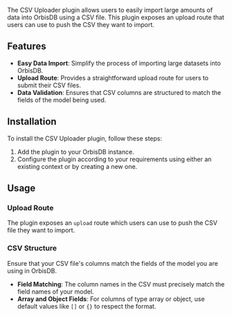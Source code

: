 The CSV Uploader plugin allows users to easily import large amounts of data into OrbisDB using a CSV file. This plugin exposes an upload route that users can use to push the CSV they want to import.

## Features

- **Easy Data Import**: Simplify the process of importing large datasets into OrbisDB.
- **Upload Route**: Provides a straightforward upload route for users to submit their CSV files.
- **Data Validation**: Ensures that CSV columns are structured to match the fields of the model being used.

## Installation

To install the CSV Uploader plugin, follow these steps:

1. Add the plugin to your OrbisDB instance.
2. Configure the plugin according to your requirements using either an existing context or by creating a new one.

## Usage

### Upload Route

The plugin exposes an `upload` route which users can use to push the CSV file they want to import.

### CSV Structure

Ensure that your CSV file's columns match the fields of the model you are using in OrbisDB. 

- **Field Matching**: The column names in the CSV must precisely match the field names of your model.
- **Array and Object Fields**: For columns of type array or object, use default values like `[]` or `{}` to respect the format.